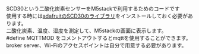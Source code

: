 SCD30という二酸化炭素センサーをM5stackで利用するためのコードです<br>
使用する時には[adafruitのSCD30のライブラリ](https://github.com/adafruit/Adafruit_SCD30)をインストールしておく必要があります。
<br>
二酸化炭素、温度、湿度を測定して、M5stackの画面に表示します。<br>
#define MQTTMOD をコメントアウトするとmqttを使用することができます。<br>
broker server、Wi-Fiのアクセスポイントは自分で用意する必要があります。<br>


